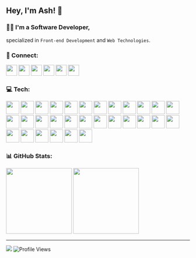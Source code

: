 ## Hey, I'm Ash! 👋
### 👨‍💻 I'm a Software Developer,
specialized in `Front-end Development` and `Web Technologies`.

<!-- ========================= Social ========================= -->
### 💬 Connect:
<div>
  <a href="https://twitter.com/AshtonHeald"><img class="social" src="https://img.shields.io/badge/X-%23000000.svg?style=for-the-badge&logo=X&logoColor=white" height="30"></a>
  <a href="https://www.linkedin.com/in/ashtonheald"><img class="social" src="https://img.shields.io/badge/linkedin-%230077B5.svg?style=for-the-badge&logo=linkedin&logoColor=white" height="30"></a>
  <a href="https://blog.ashthe.dev"><img class="social" src="https://img.shields.io/badge/Hashnode-2962FF?style=for-the-badge&logo=hashnode&logoColor=white" height="30"></a>
  <a href="https://dev.to/ashthedev"><img class="social" src="https://img.shields.io/badge/dev.to-0A0A0A?style=for-the-badge&logo=dev.to&logoColor=white" height="30"></a>
  <a href="https://codepen.io/ashthedev"><img class="social" src="https://img.shields.io/badge/Codepen-000000?style=for-the-badge&logo=codepen&logoColor=white" height="30"></a>
  <a href="https://leetcode.com/AshTheDev/"><img class="social" src="https://img.shields.io/badge/LeetCode-000000?style=for-the-badge&logo=LeetCode&logoColor=#d16c06" height="30"></a>
</div>

<!--
<a><img src="https://img.shields.io/badge/YouTube-%23FF0000.svg?style=for-the-badge&logo=YouTube&logoColor=white" height="40"></a>
<a><img src="https://img.shields.io/badge/Buy%20Me%20a%20Coffee-ffdd00?style=for-the-badge&logo=buy-me-a-coffee&logoColor=black" height="40"></a>
-->

<!-- ========================= Tech ========================= -->
### 💻 Tech:
<!-- https://devicon.dev/ -->
<div>
<img class="icon" src="https://cdn.jsdelivr.net/gh/devicons/devicon@latest/icons/html5/html5-original.svg" height="36" />
<img class="icon" src="https://cdn.jsdelivr.net/gh/devicons/devicon@latest/icons/css3/css3-original.svg" height="36" />
<img class="icon" src="https://cdn.jsdelivr.net/gh/devicons/devicon@latest/icons/javascript/javascript-original.svg" height="36" />
<img class="icon" src="https://cdn.jsdelivr.net/gh/devicons/devicon@latest/icons/typescript/typescript-original.svg" height="36" />
<img class="icon" src="https://cdn.jsdelivr.net/gh/devicons/devicon@latest/icons/react/react-original.svg" height="36" />
<img class="icon" src="https://cdn.jsdelivr.net/gh/devicons/devicon@latest/icons/nextjs/nextjs-original.svg" height="36" />
<img class="icon" src="https://cdn.jsdelivr.net/gh/devicons/devicon@latest/icons/astro/astro-original.svg" height="36" />
<img class="icon" src="https://cdn.jsdelivr.net/gh/devicons/devicon@latest/icons/sass/sass-original.svg" height="36" />
<img class="icon" src="https://cdn.jsdelivr.net/gh/devicons/devicon@latest/icons/tailwindcss/tailwindcss-original.svg" height="36" />
<img class="icon" src="https://cdn.jsdelivr.net/gh/devicons/devicon@latest/icons/bootstrap/bootstrap-original.svg" height="36" />
<img class="icon" src="https://cdn.jsdelivr.net/gh/devicons/devicon@latest/icons/materialui/materialui-original.svg" height="36" />
<img class="icon" src="https://cdn.jsdelivr.net/gh/devicons/devicon@latest/icons/mysql/mysql-original.svg" height="36" />
<img class="icon" src="https://cdn.jsdelivr.net/gh/devicons/devicon@latest/icons/postgresql/postgresql-original.svg" height="36" />
<img class="icon" src="https://cdn.jsdelivr.net/gh/devicons/devicon@latest/icons/supabase/supabase-original.svg" height="36" />
<img class="icon" src="https://cdn.jsdelivr.net/gh/devicons/devicon@latest/icons/sanity/sanity-original.svg" height="36" />
<img class="icon" src="https://cdn.jsdelivr.net/gh/devicons/devicon@latest/icons/wordpress/wordpress-plain.svg" height="36" />
<img class="icon" src="https://cdn.jsdelivr.net/gh/devicons/devicon@latest/icons/php/php-original.svg" height="36" />
<img class="icon" src="https://cdn.jsdelivr.net/gh/devicons/devicon@latest/icons/npm/npm-original-wordmark.svg" height="36" />
<img class="icon" src="https://cdn.jsdelivr.net/gh/devicons/devicon@latest/icons/yarn/yarn-original.svg" height="36" />
<img class="icon" src="https://cdn.jsdelivr.net/gh/devicons/devicon@latest/icons/pnpm/pnpm-original.svg" height="36" />
<img class="icon" src="https://cdn.jsdelivr.net/gh/devicons/devicon@latest/icons/bun/bun-original.svg" height="36" />
<img class="icon" src="https://cdn.jsdelivr.net/gh/devicons/devicon@latest/icons/nodejs/nodejs-original.svg" height="36" />
<img class="icon" src="https://cdn.jsdelivr.net/gh/devicons/devicon@latest/icons/vitejs/vitejs-original.svg" height="36" />
<img class="icon" src="https://cdn.jsdelivr.net/gh/devicons/devicon@latest/icons/vitest/vitest-original.svg" height="36" />
<img class="icon" src="https://cdn.jsdelivr.net/gh/devicons/devicon@latest/icons/figma/figma-original.svg" height="36" />
<img class="icon" src="https://cdn.jsdelivr.net/gh/devicons/devicon@latest/icons/vscode/vscode-original.svg" height="36" />
<img class="icon" src="https://cdn.jsdelivr.net/gh/devicons/devicon@latest/icons/jira/jira-original.svg" height="36" />
<img class="icon" src="https://cdn.jsdelivr.net/gh/devicons/devicon@latest/icons/postman/postman-original.svg" height="36" />
<img class="icon" src="https://cdn.jsdelivr.net/gh/devicons/devicon@latest/icons/eslint/eslint-original.svg" height="36" />
<img class="icon" src="https://cdn.jsdelivr.net/gh/devicons/devicon@latest/icons/python/python-original.svg" height="36" />
</div>

<!--
<img src="https://cdn.jsdelivr.net/gh/devicons/devicon@latest/icons/tensorflow/tensorflow-original.svg" height="40" />
<img src="https://cdn.jsdelivr.net/gh/devicons/devicon@latest/icons/docker/docker-original.svg" height="40" />
<img src="https://cdn.jsdelivr.net/gh/devicons/devicon@latest/icons/git/git-original.svg" />
<img src="https://cdn.jsdelivr.net/gh/devicons/devicon@latest/icons/json/json-original.svg" />
<img class="icon" src="https://cdn.jsdelivr.net/gh/devicons/devicon@latest/icons/playwright/playwright-original.svg" height="36" />
<img src="https://cdn.jsdelivr.net/gh/devicons/devicon@latest/icons/markdown/markdown-original.svg" />
<img src="https://cdn.jsdelivr.net/gh/devicons/devicon@latest/icons/jamstack/jamstack-original.svg" />
<img src="https://cdn.jsdelivr.net/gh/devicons/devicon@latest/icons/vercel/vercel-original.svg" />
<img src="https://cdn.jsdelivr.net/gh/devicons/devicon@latest/icons/netlify/netlify-original.svg" />
<img src="https://cdn.jsdelivr.net/gh/devicons/devicon@latest/icons/framermotion/framermotion-original.svg" />
<img src="https://cdn.jsdelivr.net/gh/devicons/devicon@latest/icons/prisma/prisma-original.svg" />
<img src="https://cdn.jsdelivr.net/gh/devicons/devicon@latest/icons/redux/redux-original.svg" />
<img src="https://cdn.jsdelivr.net/gh/devicons/devicon@latest/icons/qwik/qwik-original.svg" />
<img src="https://cdn.jsdelivr.net/gh/devicons/devicon@latest/icons/wasm/wasm-original.svg" />
<img src="https://cdn.jsdelivr.net/gh/devicons/devicon@latest/icons/rust/rust-original.svg" />
<img src="https://cdn.jsdelivr.net/gh/devicons/devicon@latest/icons/java/java-original.svg" />
<img src="https://cdn.jsdelivr.net/gh/devicons/devicon@latest/icons/graphql/graphql-plain.svg" />
<img src="https://cdn.jsdelivr.net/gh/devicons/devicon@latest/icons/socketio/socketio-original.svg" />
<img src="https://cdn.jsdelivr.net/gh/devicons/devicon@latest/icons/swiper/swiper-original.svg" />
<img src="https://cdn.jsdelivr.net/gh/devicons/devicon@latest/icons/storybook/storybook-original.svg" />
<img src="https://cdn.jsdelivr.net/gh/devicons/devicon@latest/icons/threejs/threejs-original.svg" />
<img src="https://cdn.jsdelivr.net/gh/devicons/devicon@latest/icons/trpc/trpc-original.svg" />
-->

<!-- ========================= Stats ========================= -->
### 📊 GitHub Stats:
<!-- 
https://git.io/streak-stats
https://github.com/anuraghazra/github-readme-stats
-->
<div class="stats">  
<img class="stat" src="https://github-readme-streak-stats.herokuapp.com/?user=AshtonHeald&theme=dracula&hide_border=true&include_all_commits=true&count_private=true" height="180">
<!--
Single: &exclude_days=Sun
Multiple: &exclude_days=Sun%2CSat 
-->
<img class="stat" src="https://github-readme-stats.vercel.app/api/top-langs/?username=AshtonHeald&theme=dracula&hide_border=true&include_all_commits=true&count_private=true&layout=compact" height="180">
<!--
&langs_count=20
-->
</div>

---

<div class="support">
  
<a href="https://www.buymeacoffee.com/ashtonheald"><img src="https://img.shields.io/badge/Buy%20Me%20a%20Coffee-ffdd00?style=flat-square&logo=buy-me-a-coffee&logoColor=black" /></a>
![Profile Views](https://komarev.com/ghpvc/?username=ashtonheald&color=ff69b4&style=flat-square&abbreviated=true)
</div>

